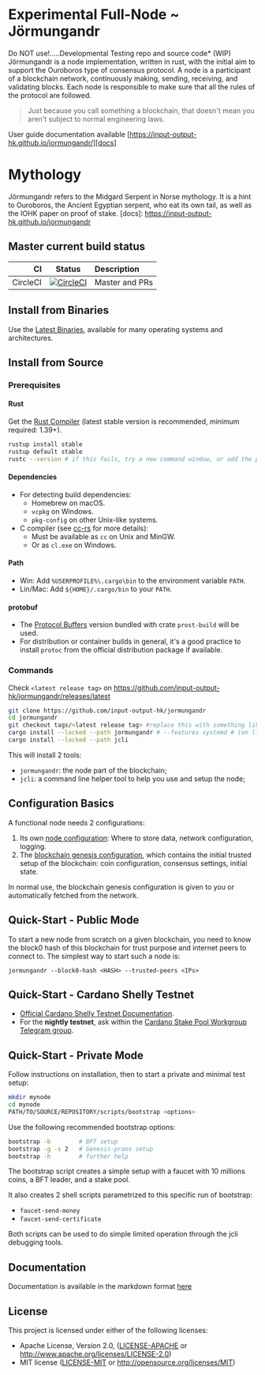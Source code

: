 #  Experimental Full-Node ~ Jörmungandr
Do NOT use!.....Developmental Testing repo and source code* (WIP)
Jörmungandr is a node implementation, written in rust, with the initial aim to support the Ouroboros type of consensus protocol.
A node is a participant of a blockchain network, continuously making, sending, receiving, and validating blocks. Each node is responsible to make sure that all the rules of the protocol are followed.  

> Just because you call something a blockchain, that doesn't mean you aren't
> subject to normal engineering laws.
> 
User guide documentation available [https://input-output-hk.github.io/jormungandr/][docs]

# Mythology

Jörmungandr refers to the Midgard Serpent in Norse mythology. It is a hint to Ouroboros, the Ancient Egyptian serpent, who eat its own tail, as well as the IOHK paper on proof of stake.
[docs]: https://input-output-hk.github.io/jormungandr

## Master current build status

| CI | Status | Description |
|---:|:------:|:------------|
| CircleCI | [![CircleCI](https://circleci.com/gh/input-output-hk/jormungandr/tree/master.svg?style=svg)](https://circleci.com/gh/input-output-hk/jormungandr/tree/master) | Master and PRs |

## Install from Binaries

Use the [Latest Binaries](https://github.com/input-output-hk/jormungandr/releases),
available for many operating systems and architectures.

## Install from Source

### Prerequisites

#### Rust

Get the [Rust Compiler](https://www.rust-lang.org/tools/install) (latest stable
version is recommended, minimum required: 1.39+).

```sh
rustup install stable
rustup default stable
rustc --version # if this fails, try a new command window, or add the path (see below)
```

#### Dependencies

* For detecting build dependencies:
  * Homebrew on macOS.
  * `vcpkg` on Windows.
  * `pkg-config` on other Unix-like systems.
* C compiler (see [cc-rs](https://github.com/alexcrichton/cc-rs) for more details):
  * Must be available as `cc` on Unix and MinGW.
  * Or as `cl.exe` on Windows.

#### Path

* Win: Add `%USERPROFILE%\.cargo\bin` to the  environment variable `PATH`.
* Lin/Mac: Add `${HOME}/.cargo/bin` to your `PATH`.

#### protobuf

* The [Protocol Buffers](https://developers.google.com/protocol-buffers) version
  bundled with crate `prost-build` will be used.
* For distribution or container builds in general, it's a good practice to
  install `protoc` from the official distribution package if available.

### Commands

Check `<latest release tag>` on
https://github.com/input-output-hk/jormungandr/releases/latest

```sh
git clone https://github.com/input-output-hk/jormungandr
cd jormungandr
git checkout tags/<latest release tag> #replace this with something like v1.2.3
cargo install --locked --path jormungandr # --features systemd # (on linux with systemd)
cargo install --locked --path jcli
```

This will install 2 tools:

* `jormungandr`: the node part of the blockchain;
* `jcli`: a command line helper tool to help you use and setup the node;

## Configuration Basics

A functional node needs 2 configurations:

1. Its own [node configuration](https://input-output-hk.github.io/jormungandr/configuration/introduction.html):
   Where to store data, network configuration, logging.
2. The [blockchain genesis configuration](https://input-output-hk.github.io/jormungandr/advanced/introduction.html),
   which contains the initial trusted setup of the blockchain: coin
   configuration, consensus settings, initial state.

In normal use, the blockchain genesis configuration is given to you or
automatically fetched from the network.

## Quick-Start - Public Mode

To start a new node from scratch on a given blockchain, you need to know the
block0 hash of this blockchain for trust purpose and internet peers to connect
to. The simplest way to start such a node is:

    jormungandr --block0-hash <HASH> --trusted-peers <IPs>

## Quick-Start - Cardano Shelly Testnet

* [Official Cardano Shelly Testnet Documentation](https://testnet.iohkdev.io/cardano/shelley/).
* For the **nightly testnet**, ask within the
  [Cardano Stake Pool Workgroup Telegram group](https://web.telegram.org/#/im?p=@CardanoStakePoolWorkgroup).

## Quick-Start - Private Mode

Follow instructions on installation, then to start a private and minimal test
setup:

```sh
mkdir mynode
cd mynode
PATH/TO/SOURCE/REPOSITORY/scripts/bootstrap <options>
```

Use the following recommended bootstrap options:

```sh
bootstrap -b        # BFT setup
bootstrap -g -s 2   # Genesis-praos setup
bootstrap -h        # further help
```

The bootstrap script creates a simple setup with a faucet with 10 millions
coins, a BFT leader, and a stake pool.

It also creates 2 shell scripts parametrized to this specific
run of bootstrap:

* `faucet-send-money`
* `faucet-send-certificate`

Both scripts can be used to do simple limited operation through the jcli
debugging tools.

## Documentation

Documentation is available in the markdown format [here](doc/SUMMARY.md)

## License

This project is licensed under either of the following licenses:

* Apache License, Version 2.0, ([LICENSE-APACHE](LICENSE-APACHE) or
  http://www.apache.org/licenses/LICENSE-2.0)
* MIT license ([LICENSE-MIT](LICENSE-MIT) or
  http://opensource.org/licenses/MIT)
